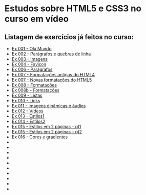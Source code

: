 # Estudos sobre HTML5 e CSS3 no curso em vídeo

## Listagem de exercícios já feitos no curso:

- [Ex 001 - Olá Mundo](https://laravinicius.github.io/HTML-CSS/exercicios/ex001%20-%20ol%C3%A1,%20mundo!/index.html)
- [Ex 002 - Parágrafos e quebras de linha](https://laravinicius.github.io/HTML-CSS/exercicios/ex002%20-%20par%C3%A1grafos%20e%20quebras%20de%20linha/index.html)
- [Ex 003 - Imagens](https://laravinicius.github.io/HTML-CSS/exercicios/ex003%20-%20inserindo%20imagens/index.html)
- [Ex 004 - Favicon](https://laravinicius.github.io/HTML-CSS/exercicios/ex004%20-%20favicon/index.html)
- [Ex 006 - Parágrafos](https://laravinicius.github.io/HTML-CSS/exercicios/ex006%20-%20paragrafos/index.html)
- [Ex 007 - Formatações antigas do HTML4](https://laravinicius.github.io/HTML-CSS/exercicios/ex007%20-%20formata%C3%A7%C3%B5es%20antigas%20x%20novas/html4.html)
- [Ex 007 - Novas formatações do HTML5](https://laravinicius.github.io/HTML-CSS/exercicios/ex007%20-%20formata%C3%A7%C3%B5es%20antigas%20x%20novas/html5.html)
- [Ex 008 - Formatações](https://laravinicius.github.io/HTML-CSS/exercicios/ex008%20-%20formata%C3%A7%C3%B5es%20(bold%2C%20it%C3%A1lico%2C%20marcador%2C%20big%2C%20small%2C%20delete%2C%20insert%2C%20sob%2C%20sub)/index.html)
- [Ex 008b - Formatações](https://laravinicius.github.io/HTML-CSS/exercicios/ex008b%20-%20formata%C3%A7%C3%B5es%20(cita%C3%A7%C3%B5es%2C%20abbr%2C%20cod%20fonte)/index.html)
- [Ex 009 - Listas](https://laravinicius.github.io/HTML-CSS/exercicios/ex009%20-%20listas/index.html)
- [Ex 010 - Links](/exercicios/ex010%20-%20links%20externos%2C%20internos%20e%20downloads/index.html)
- [Ex 011 - Imagens dinâmicas e áudios](https://laravinicius.github.io/HTML-CSS/exercicios/ex011%20-%20imagens%20dinamicas%20e%20audios/index.html)
- [Ex 012 - Vídeos](https://laravinicius.github.io/HTML-CSS/exercicios/ex012%20-%20v%C3%ADdeos/index.html)
- [Ex 013 - Estilos1](https://laravinicius.github.io/HTML-CSS/exercicios/ex013%20-%20estilos/index.html)
- [Ex 014 - Estilos2](https://laravinicius.github.io/HTML-CSS/exercicios/ex014%20-%20estilos/index.html)
- [Ex 015 - Estilos em 2 páginas - pt1](https://laravinicius.github.io/HTML-CSS/exercicios/ex015%20-%20estilos%20em%202%20p%C3%A1ginas/index.html)
- [Ex 015 - Estilos em 2 páginas - pt2](https://laravinicius.github.io/HTML-CSS/exercicios/ex015%20-%20estilos%20em%202%20p%C3%A1ginas/pagina2.html)
- [Ex 016 - Cores e gradientes](https://laravinicius.github.io/HTML-CSS/exercicios/ex016%20-%20cores%20e%20gradientes)
- []()
- []()
- []()
- []()
- []()
- []()
- []()
- []()
- []()
- []()